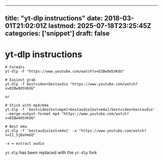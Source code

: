 
---
title: "yt-dlp instructions"
date: 2018-03-01T21:02:01Z
lastmod: 2025-07-18T23:25:45Z
categories: ['snippet']
draft: false
---


# yt-dlp instructions
```
# Formats
yt-dlp -F "https://www.youtube.com/watch?v=DIBw9dSVKdU"

# Easiest grab
yt-dlp -f bestvideo+bestaudio "https://www.youtube.com/watch?v=DIBw9dSVKdU"

or

# Stick with mp4/m4a
yt-dlp -f 'bestvideo[ext=mp4]+bestaudio[ext=m4a]/bestvideo+bestaudio' --merge-output-format mp4 "https://www.youtube.com/watch?v=DIBw9dSVKdU"

# Best m4a
yt-dlp -f 'bestaudio[ext=m4a]' -x "https://www.youtube.com/watch?v=II_5jBaYmGQ"

-x = extract audio
```

`yt-dlp` has been replaced with the `yt-dlp` fork

<!-- #public #snippet -->

<!-- {BearID:72BDB959-8F4F-4432-B005-AAC34B9A8453-1780-00053142E40FEC96} -->
